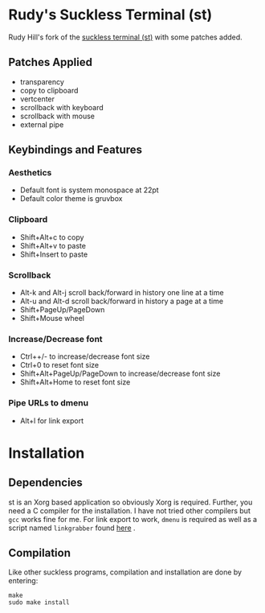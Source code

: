 # Rudy's Suckless Terminal (st)

Rudy Hill's fork of the [suckless terminal (st)](https://st.suckless.org/) with some patches added.

## Patches Applied
+ transparency
+ copy to clipboard
+ vertcenter
+ scrollback with keyboard
+ scrollback with mouse
+ external pipe

## Keybindings and Features

### Aesthetics
+ Default font is system monospace at 22pt
+ Default color theme is gruvbox

### Clipboard
+ Shift+Alt+c to copy
+ Shift+Alt+v to paste
+ Shift+Insert to paste

### Scrollback
+ Alt-k and Alt-j scroll back/forward in history one line at a time
+ Alt-u and Alt-d scroll back/forward in history a page at a time
+ Shift+PageUp/PageDown
+ Shift+Mouse wheel

### Increase/Decrease font
+ Ctrl++/- to increase/decrease font size
+ Ctrl+0 to reset font size
+ Shift+Alt+PageUp/PageDown to increase/decrease font size
+ Shift+Alt+Home to reset font size

### Pipe URLs to dmenu
+ Alt+l for link export

# Installation

## Dependencies

st is an Xorg based application so obviously Xorg is required.  Further, you need a C compiler for the installation.  I have not tried other compilers but `gcc` works fine for me.  For link export to work, `dmenu` is required as well as a script named `linkgrabber` found [here](https://github.com/rudyghill/dotfiles/blob/master/scripts/.scripts/linkgrabber) .

## Compilation

Like other suckless programs, compilation and installation are done by entering:

```
make
sudo make install
```
